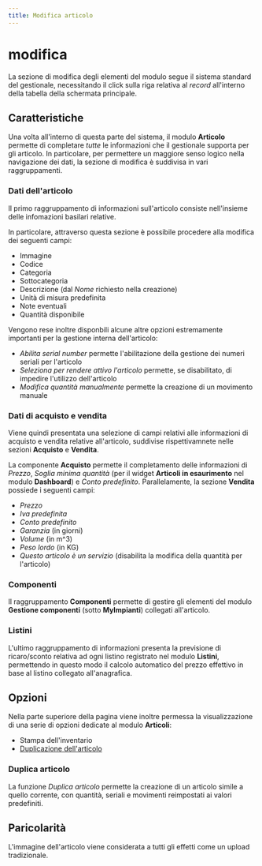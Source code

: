 ```yaml
---
title: Modifica articolo
---
```


# modifica

La sezione di modifica degli elementi del modulo segue il sistema standard del gestionale, necessitando il click sulla riga relativa al _record_ all'interno della tabella della schermata principale.

## Caratteristiche

Una volta all'interno di questa parte del sistema, il modulo **Articolo** permette di completare _tutte_ le informazioni che il gestionale supporta per gli articolo. In particolare, per permettere un maggiore senso logico nella navigazione dei dati, la sezione di modifica è suddivisa in vari raggruppamenti.

### Dati dell'articolo

Il primo raggruppamento di informazioni sull'articolo consiste nell'insieme delle infomazioni basilari relative.

In particolare, attraverso questa sezione è possibile procedere alla modifica dei seguenti campi:

* Immagine
* Codice
* Categoria
* Sottocategoria
* Descrizione \(dal _Nome_ richiesto nella creazione\)
* Unità di misura predefinita
* Note eventuali
* Quantità disponibile

Vengono rese inoltre disponbili alcune altre opzioni estremamente importanti per la gestione interna dell'articolo:

* _Abilita serial number_ permette l'abilitazione della gestione dei numeri seriali per l'articolo
* _Seleziona per rendere attivo l'articolo_ permette, se disabilitato, di impedire l'utilizzo dell'articolo
* _Modifica quantità manualmente_ permette la creazione di un movimento manuale

### Dati di acquisto e vendita

Viene quindi presentata una selezione di campi relativi alle informazioni di acquisto e vendita relative all'articolo, suddivise rispettivamnete nelle sezioni **Acquisto** e **Vendita**.

La componente **Acquisto** permette il completamento delle informazioni di _Prezzo_, _Soglia minima quantità_ \(per il widget **Articoli in esaurimento** nel modulo **Dashboard**\) e _Conto predefinito_. Parallelamente, la sezione **Vendita** possiede i seguenti campi:

* _Prezzo_
* _Iva predefinita_
* _Conto predefinito_
* _Garanzia_ \(in giorni\)
* _Volume_ \(in m^3\)
* _Peso lordo_ \(in KG\)
* _Questo articolo è un servizio_ \(disabilita la modifica della quantità per l'articolo\)

### Componenti

Il raggruppamento **Componenti** permette di gestire gli elementi del modulo **Gestione componenti** \(sotto **MyImpianti**\) collegati all'articolo.

### Listini

L'ultimo raggruppamento di informazioni presenta la previsione di ricaro/sconto relativa ad ogni listino registrato nel modulo **Listini**, permettendo in questo modo il calcolo automatico del prezzo effettivo in base al listino collegato all'anagrafica.

## Opzioni

Nella parte superiore della pagina viene inoltre permessa la visualizzazione di una serie di opzioni dedicate al modulo **Articoli**:

* Stampa dell'inventario
* [Duplicazione dell'articolo](modifica.md#duplica-articolo)

### Duplica articolo

La funzione _Duplica articolo_ permette la creazione di un articolo simile a quello corrente, con quantità, seriali e movimenti reimpostati ai valori predefiniti.

## Paricolarità

L'immagine dell'articolo viene considerata a tutti gli effetti come un upload tradizionale.

